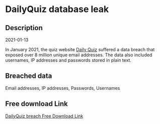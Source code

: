 # DailyQuiz database leak

## Description

2021-01-13

In January 2021, the quiz website <a href="https://dailyquiz.me/" target="_blank" rel="noopener">Daily Quiz</a> suffered a data breach that exposed over 8 million unique email addresses. The data also included usernames, IP addresses and passwords stored in plain text.

## Breached data

Email addresses, IP addresses, Passwords, Usernames

## Free download Link

[DailyQuiz breach Free Download Link](https://link-to.net/1229997/755.7603306988887/dynamic/?r=aHR0cHM6Ly93d3cubWVkaWFmaXJlLmNvbS92aWV3L2JVdHpmeXZFWFgzWW9oZC9kYWlseXF1aXoubWUvZmlsZQ==)
